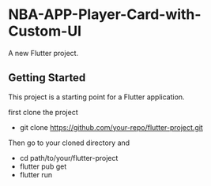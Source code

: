 # NBA-APP-Player-Card-with-Custom-UI

A new Flutter project.

## Getting Started

This project is a starting point for a Flutter application.

first clone the project
- git clone https://github.com/your-repo/flutter-project.git

Then go to your cloned directory and
- cd path/to/your/flutter-project
- flutter pub get
- flutter run
